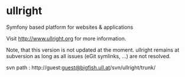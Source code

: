 ullright
========

Symfony based platform for websites &amp; applications

Visit http://www.ullright.org for more information.

Note, that this version is not updated at the moment. ullright remains at subversion as 
long as all issues (eGit symlinks, ...) are not resolved.

svn path : http://guest:guest@bigfish.ull.at/svn/ullright/trunk/


